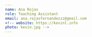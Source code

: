 ```yaml
---
name: Ana Rojas
role: Teaching Assistant
email: ana.rojasfernandezzz@gmail.com
<!-- website: https://kevinl.info
photo: kevin.jpg -->
---
```


<!-- I like teaching Computer Science! -->
